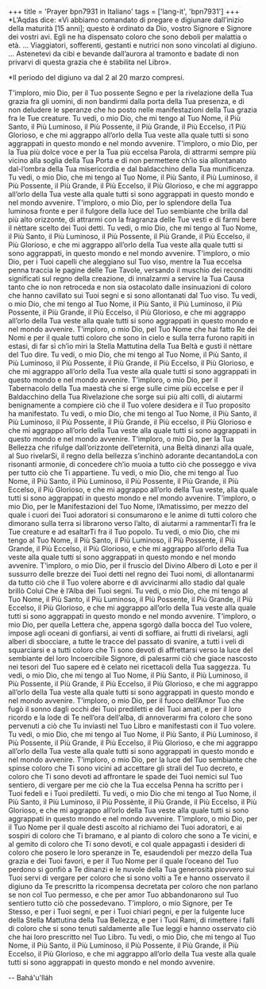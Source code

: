 +++
title = 'Prayer bpn7931 in Italiano'
tags = ['lang-it', 'bpn7931']
+++
*L’Aqdas dice: «Vi abbiamo comandato di pregare e digiunare dall’inizio della maturità [15 anni]; questo è ordinato da Dio, vostro Signore e Signore dei vostri avi. Egli ne ha dispensato coloro che sono deboli per malattia o età. ... Viaggiatori, sofferenti, gestanti e nutrici non sono vincolati al digiuno. ... Astenetevi da cibi e bevande dall’aurora al tramonto e badate di non privarvi di questa grazia che è stabilita nel Libro».

*Il periodo del digiuno va dal 2 al 20 marzo compresi.

T’imploro, mio Dio, per il Tuo possente Segno e per la rivelazione della Tua grazia fra gli uomini, di non bandirmi dalla porta della Tua presenza, e di non deludere le speranze che ho posto nelle manifestazioni della Tua grazia fra le Tue creature. Tu vedi, o mio Dio, che mi tengo al Tuo Nome, il Più Santo, il Più Luminoso, il Più Possente, il Più Grande, il Più Eccelso, i1 Più Glorioso, e che mi aggrappo all’orlo della Tua veste alla quale tutti si sono aggrappati in questo mondo e nel mondo avvenire.
T’imploro, o mio Dio, per la Tua più dolce voce e per la Tua più eccelsa Parola, di attrarmi sempre più vicino alla soglia della Tua Porta e di non permettere ch’io sia allontanato dal-l’ombra della Tua misericordia e dal baldacchino della Tua munificenza. Tu vedi, o mio Dio, che mi tengo al Tuo Nome, il Più Santo, il Più Luminoso, il Più Possente, il Più Grande, il Più Eccelso, il Più Glorioso, e che mi aggrappo all’orlo della Tua veste alla quale tutti si sono aggrappati in questo mondo e nel mondo avvenire. 
T’imploro, o mio Dio, per lo splendore della Tua luminosa fronte e per il fulgore della luce del Tuo sembiante che brilla dal più alto orizzonte, di attrarmi con la fragranza delle Tue vesti e di farmi bere il nèttare scelto dei Tuoi detti. Tu vedi, o mio Dio, che mi tengo al Tuo Nome, il Più Santo, il Più Luminoso, il Più Possente, il Più Grande, il Più Eccelso, il Più Glorioso, e che mi aggrappo all’orlo della Tua veste alla quale tutti si sono aggrappati, in questo mondo e nel mondo avvenire. 
T’imploro, o mio Dio, per i Tuoi capelli che aleggiano sul Tuo viso, mentre la Tua eccelsa penna traccia le pagine delle Tue Tavole, versando il muschio dei reconditi significati sul regno della creazione, di innalzarmi a servire la Tua Causa tanto che io non retroceda e non sia ostacolato dalle insinuazioni di coloro che hanno cavillato sui Tuoi segni e si sono allontanati dal Tuo viso. Tu vedi, o mio Dio, che mi tengo al Tuo Nome, il Più Santo, il Più Luminoso, il Più Possente, il Più Grande, il Più Eccelso, il Più Glorioso, e che mi aggrappo all’orlo della Tua veste alla quale tutti si sono aggrappati in questo mondo e nel mondo avvenire.
T’imploro, o mio Dio, pel Tuo Nome che hai fatto Re dei Nomi e per il quale tutti coloro che sono in cielo e sulla terra furono rapiti in estasi, di far sì ch’io miri la Stella Mattutina della Tua Beltà e gusti il nèttare del Tuo dire. Tu vedi, o mio Dio, che mi tengo al Tuo Nome, il Più Santo, il Più Luminoso, il Più Possente, il Più Grande, il Più Eccelso, il Più Glorioso, e che mi aggrappo all’orlo della Tua veste alla quale tutti si sono aggrappati in questo mondo e nel mondo avvenire. 
T’imploro, o mio Dio, per il Tabernacolo della Tua maestà che si erge sulle cime più eccelse e per il Baldacchino della Tua Rivelazione che sorge sui più alti colli, di aiutarmi benignamente a compiere ciò che il Tuo volere desidera e il Tuo proposito ha manifestato. Tu vedi, o mio Dio, che mi tengo al Tuo Nome, il Più Santo, il Più Luminoso, il Più Possente, il Più Grande, il Più eccelso, il Più Glorioso e che mi aggrappo all’orlo della Tua veste alla quale tutti si sono aggrappati in questo mondo e nel mondo avvenire. 
T’imploro, o mio Dio, per la Tua Bellezza che rifulge dall’orizzonte dell’eternità, una Beltà dinanzi alla quale, al Suo rivelarSi, il regno della bellezza s’inchinò adorante decantandoLa con risonanti armonie, di concedere ch’io muoia a tutto ciò che posseggo e viva per tutto ciò che Ti appartiene. Tu vedi, o mio Dio, che mi tengo al Tuo Nome, il Più Santo, il Più Luminoso, il Più Possente, il Più Grande, il Più Eccelso, il Più Glorioso, e che mi aggrappo all’orlo della Tua veste, alla quale tutti si sono aggrappati in questo mondo e nel mondo avvenire. 
T’imploro, o mio Dio, per le Manifestazioni del Tuo Nome, l’Amatissimo, per mezzo del quale i cuori dei Tuoi adoratori si consumarono e le anime di tutti coloro che dimorano sulla terra si librarono verso l’alto, di aiutarmi a rammentarTi fra le Tue creature e ad esaltarTi fra il Tuo popolo. Tu vedi, o mio Dio, che mi tengo al Tuo Nome, il Più Santo, il Più Luminoso, il Più Possente, il Più Grande, il Più Eccelso, il Più Glorioso, e che mi aggrappo all’orlo della Tua veste alla quale tutti si sono aggrappati in questo mondo e nel mondo avvenire.
T’imploro, o mio Dio, per il fruscìo del Divino Albero di Loto e per il sussurro delle brezze dei Tuoi detti nel regno dei Tuoi nomi, di allontanarmi da tutto ciò che il Tuo volere aborre e di avvicinarmi allo stadio dal quale brillò Colui Che è l’Alba dei Tuoi segni. Tu vedi, o mio Dio, che mi tengo al Tuo Nome, il Più Santo, il Più Luminoso, il Più Possente, il Più Grande, il Più Eccelso, il Più Glorioso, e che mi aggrappo all’orlo della Tua veste alla quale tutti si sono aggrappati in questo mondo e nel mondo avvenire. 
T’imploro, o mio Dio, per quella Lettera che, appena sgorgò dalla bocca del Tuo volere, impose agli oceani di gonfiarsi, ai venti di soffiare, ai frutti di rivelarsi, agli alberi di sbocciare, a tutte le tracce del passato di svanire, a tutti i veli di squarciarsi e a tutti coloro che Ti sono devoti di affrettarsi verso la luce del sembiante del loro Incoercibile Signore, di palesarmi ciò che giace nascosto nei tesori del Tuo sapere ed è celato nei ricettacoli della Tua saggezza. Tu vedi, o mio Dio, che mi tengo al Tuo Nome, il Più Santo, il Più Luminoso, il Più Possente, il Più Grande, il Più Eccelso, il Più Glorioso, e che mi aggrappo all’orlo della Tua veste alla quale tutti si sono aggrappati in questo mondo e nel mondo avvenire. 
T’imploro, o mio Dio, per il fuoco dell’Amor Tuo che fugò il sonno dagli occhi dei Tuoi prediletti e dei Tuoi amati, e per il loro ricordo e la lode di Te nell’ora dell’alba, di annoverarmi fra coloro che sono pervenuti a ciò che Tu inviasti nel Tuo Libro e manifestasti con il Tuo volere. Tu vedi, o mio Dio, che mi tengo al Tuo Nome, il Più Santo, il Più Luminoso, il Più Possente, il Più Grande, il Più Eccelso, il Più Glorioso, e che mi aggrappo all’orlo della Tua veste alla quale tutti si sono aggrappati in questo mondo e nel mondo avvenire. 
T’imploro, o mio Dio, per la luce del Tuo sembiante che spinse coloro che Ti sono vicini ad accettare gli strali del Tuo decreto, e coloro che Ti sono devoti ad affrontare le spade dei Tuoi nemici sul Tuo sentiero, di vergare per me ciò che la Tua eccelsa Penna ha scritto per i Tuoi fedeli e i Tuoi prediletti. Tu vedi, o mio Dio che mi tengo al Tuo Nome, il Più Santo, il Più Luminoso, il Più Possènte, il Più Grande, il Più Eccelso, il Più Glorioso, e che mi aggrappo all’orlo della Tua veste alla quale tutti si sono aggrappati in questo mondo e nel mondo avvenire.
T’imploro, o mio Dio, per il Tuo Nome per il quale desti ascolto al richiamo dei Tuoi adoratori, e ai sospiri di coloro che Ti bramano, e al pianto di coloro che sono a Te vicini, e al gemito di coloro che Ti sono devoti, e col quale appagasti i desideri di coloro che posero le loro speranze in Te, esaudendoli per mezzo della Tua grazia e dei Tuoi favori, e per il Tuo Nome per il quale l’oceano del Tuo perdono si gonfiò a Te dinanzi e le nuvole della Tua generosità piovvero sui Tuoi servi di vergare per coloro che si sono volti a Te e hanno osservato il digiuno da Te prescritto la ricompensa decretata per coloro che non parlano se non col Tuo permesso, e che per amor Tuo abbandonarono sul Tuo sentiero tutto ciò che possedevano. 
T’imploro, o mio Signore, per Te Stesso, e per i Tuoi segni, e per i Tuoi chiari pegni, e per la fulgente luce della Stella Mattutina della Tua Bellezza, e per i Tuoi Rami, di rimettere i falli di coloro che si sono tenuti saldamente alle Tue leggi e hanno osservato ciò che hai loro prescritto nel Tuo Libro. Tu vedi, o mio Dio, che mi tengo al Tuo Nome, il Più Santo, il Più Luminoso, il Più Possente, il Più Grande, il Più Eccelso, il Più Glorioso, e che mi aggrappo all’orlo della Tua veste alla quale tutti si sono aggrappati in questo mondo e nel mondo avvenire.

-- Bahá'u'lláh
